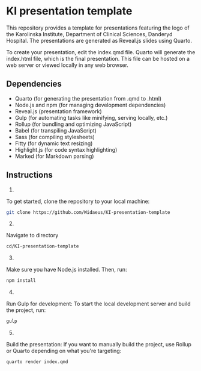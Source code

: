 # KI presentation template
This repository provides a template for presentations featuring the logo of the Karolinska Institute, Department of Clinical Sciences, Danderyd Hospital. The presentations are generated as Reveal.js slides using Quarto.

To create your presentation, edit the index.qmd file. Quarto will generate the index.html file, which is the final presentation. This file can be hosted on a web server or viewed locally in any web browser.
## Dependencies
- Quarto (for generating the presentation from .qmd to .html)
- Node.js and npm (for managing development dependencies)
- Reveal.js (presentation framework)
- Gulp (for automating tasks like minifying, serving locally, etc.)
- Rollup (for bundling and optimizing JavaScript)
- Babel (for transpiling JavaScript)
- Sass (for compiling stylesheets)
- Fitty (for dynamic text resizing)
- Highlight.js (for code syntax highlighting)
- Marked (for Markdown parsing)

## Instructions

1. 
To get started, clone the repository to your local machine:
```bash
git clone https://github.com/Widaeus/KI-presentation-template
```

2. 
Navigate to directory
```bash
cd/KI-presentation-template
```

3. 
Make sure you have Node.js installed. Then, run:
```bash
npm install
```

4. 
Run Gulp for development: To start the local development server and build the project, run:
```bash
gulp
```

5. 
Build the presentation: If you want to manually build the project, use Rollup or Quarto depending on what you're targeting:
```bash
quarto render index.qmd
```
